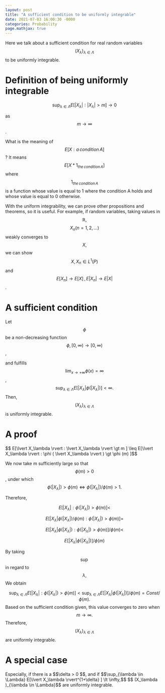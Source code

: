 ```yaml
---
layout: post
title: "A sufficient condition to be uniformly integrable"
date: 2021-07-03 16:00:30 -0000
categories: Probability
page.mathjax: true
---
```

Here we talk about a sufficient condition for real random variables $$ (X_\lambda )_{\lambda \in \Lambda}$$ to be uniformly integrable.

<h1>Definition of being uniformly integrable</h1>

$$ \sup_{\lambda \in \Lambda} E[\lvert X_\lambda \rvert : \lvert X_\lambda \rvert \gt m ] \longrightarrow 0$$

as $$m \longrightarrow \infty $$.

What is the meaning of $$E[X: a \, condition  \, A]$$? It means $$E[X*1_{the \, condition \, A}]$$ where $$1_{the \, condition \, A}$$ is a function whose value is equal to 1 where the condition A holds and whose value is equal to 0 otherwise.

With the uniform integrability, we can prove other propositions and theorems, so it is useful. For example, if random variables, taking values in $$\mathbb{R},$$ $$ X_n (n=1,2,...)$$ weakly converges to $$X,$$ we can show $$X, X_n \in L^1(P)$$ and $$E[X_n] \longrightarrow E[X]\, , E \lvert X_n \rvert \longrightarrow E \lvert X \rvert $$.



<h1>A sufficient condition</h1>

Let $$\phi$$ be a non-decreasing function $$ \phi, [0, \infty) \to [0, \infty)$$,

and fulfills  $$ \lim_{x \to +\infty} \phi(x) =\infty$$, $$\sup_{\lambda \in \Lambda}E[\lvert X_\lambda \rvert \phi (\lvert X_\lambda \rvert) ] \lt \infty. $$ Then, $$ (X_\lambda )_{\lambda \in \Lambda}$$ is uniformly integrable.

<h1>A proof</h1>
$$ E[\lvert X_\lambda \rvert : \lvert X_\lambda \rvert \gt m ] \leq E[\lvert X_\lambda \rvert : \phi ( \lvert X_\lambda \rvert ) \gt \phi (m) ]$$

We now take m sufficiently large so that $$ \phi(m) \gt 0$$, under which $$\phi ( \lvert X_\lambda \rvert ) \gt \phi (m) \Leftrightarrow \phi ( \lvert X_\lambda \rvert ) / \phi (m) > 1. $$

Therefore, 

$$E[\lvert X_\lambda \rvert : \phi ( \lvert X_\lambda \rvert ) \gt \phi (m) ] \lt $$

$$E[\lvert X_\lambda \rvert \phi ( \lvert X_\lambda \rvert ) / \phi (m): \phi ( \lvert X_\lambda \rvert ) \gt \phi (m) ] =$$

$$E[\lvert X_\lambda \rvert \phi ( \lvert X_\lambda \rvert ): \phi ( \lvert X_\lambda \rvert ) \gt \phi (m) ]/ \phi(m) \lt$$

$$E[\lvert X_\lambda \rvert \phi ( \lvert X_\lambda \rvert )]/ \phi(m)$$

By taking $$\sup$$ in regard to $$\lambda,$$ We obtain

$$\sup_{\lambda \in \Lambda}E[\lvert X_\lambda \rvert : \phi ( \lvert X_\lambda \rvert ) \gt \phi (m) ] \lt \sup_{\lambda \in \Lambda} E[\lvert X_\lambda \rvert \phi ( \lvert X_\lambda \rvert )]/ \phi(m) = Const / \phi(m).$$
Based on the sufficient condition given, this value converges to zero when $$ m \longrightarrow \infty.$$ Therefore,$$ (X_\lambda )_{\lambda \in \Lambda}$$ are uniformly integrable.

<h1>A special case</h1>
Especially, if there is a $$\delta > 0 $$, and if $$\sup_{\lambda \in \Lambda} E[\lvert X_\lambda \rvert^{1+\delta} ] \lt \infty,$$ $$ (X_\lambda )_{\lambda \in \Lambda}$$ are uniformly integrable.